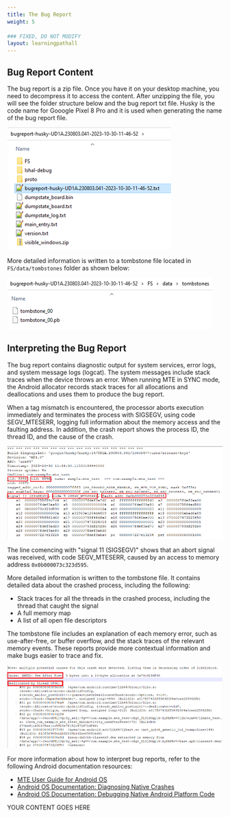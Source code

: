 ```yaml
---
title: The Bug Report
weight: 5

### FIXED, DO NOT MODIFY
layout: learningpathall
---
```


## Bug Report Content
The bug report is a zip file. Once you have it on your desktop machine, you need to decompress it to access the content. After unzipping the file, you will see the folder structure below and the bug report txt file. Husky is the code name for Gooogle Pixel 8 Pro and it is used when generating the name of the bug report file.

![alt-text-2](pictures/10_unzipped_bug_report.png "Unzipped bug report file.")

More detailed information is written to a tombstone file located in `FS/data/tombstones` folder as shown below:

![alt-text-2](pictures/11_tombstone_filepath_in_bug_report.png "Tombstone file in bug report.")

## Interpreting the Bug Report

The bug report contains diagnostic output for system services, error logs, and system message logs (logcat). The system messages include stack traces when the device throws an error. When running MTE in SYNC mode, the Android allocator records stack traces for all allocations and deallocations and uses them to produce the bug report.

When a tag mismatch is encountered, the processor aborts execution immediately and terminates the process with SIGSEGV, using code SEGV_MTESERR, logging full information about the memory access and the faulting address. In addition, the crash report shows the process ID, the thread ID, and the cause of the crash.

![alt-text-2](pictures/12_header_of_tombstone_file.png "Header of tombstone file.")

The line comencing with "signal 11 (SIGSEGV)" shows that an abort signal was received, with code SEGV_MTESERR, caused by an access to memory address `0x0b000073c323d595`.

More detailed information is written to the tombstone file. It contains detailed data about the crashed process, including the following:
* Stack traces for all the threads in the crashed process, including the thread that caught the signal
* A full memory map
* A list of all open file descriptors

The tombstone file includes an explanation of each memory error, such as use-after-free, or buffer overflow, and the stack traces of the relevant memory events. These reports provide more contextual information and make bugs easier to trace and fix.

![alt-text-2](pictures/13_tombstone_cause_of_memory_bug.png "Tombstone - cause of memory bug and output from the unwinder.")

For more information about how to interpret bug reports, refer to the following Android documentation resources:
* [MTE User Guide for Android OS](https://developer.arm.com/documentation/108035/latest/) 
* [Android OS Documentation: Diagnosing Native Crashes](https://source.android.com/docs/core/tests/debug/native-crash)
* [Android OS Documentation: Debugging Native Android Platform Code](https://source.android.com/docs/core/tests/debug)





YOUR CONTENT GOES HERE

